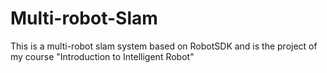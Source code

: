 # Multi-robot-Slam
This is a multi-robot slam system based on RobotSDK and is the project of my course "Introduction to Intelligent Robot"
